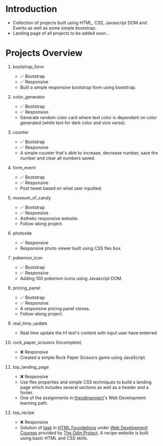 # Introduction
- Collection of projects built using HTML, CSS, Javascript DOM and Events as well as some simple bootstrap.
- Landing page of all projects to be added soon...


# Projects Overview

1. bootstrap_form
   - :white_check_mark: Bootstrap
   - :white_check_mark: Responsive
   - Built a simple responsive bootstrap form using bootstrap.

2. color_generator
   - :white_check_mark: Bootstrap
   - :white_check_mark: Responsive
   - Generate random color card where text color is dependant on color generated (white text for dark color and vice verse).

3. counter
   - :white_check_mark: Bootstrap
   - :white_check_mark: Responsive
   - A simple counter that's able to increase, decrease number, save the number and clear all numbers saved.

4. form_event
   - :white_check_mark: Bootstrap
   - :white_check_mark: Responsive
   - Post tweet based on what user inputted.


5. museum_of_candy
   - :white_check_mark: Bootstrap
   - :white_check_mark: Responsive
   - Asthetic responsive website. 
   - Follow-along project.

6. photosite
   - :white_check_mark: Responsive
   - Responsive photo viewer built using CSS flex box.

7. pokemon_icon
   - :white_check_mark: Bootstrap
   - :white_check_mark: Responsive
   - Adding 100 pokemon icons using Javascript DOM.

8. pricing_panel
   - :white_check_mark: Bootstrap
   - :white_check_mark: Responsive
   - A responsive pricing panel clones.
   - Follow-along project.

9. real_time_update
   - Real time update the h1 text's content with input user have enterred


10. rock_paper_scissors (Incomplete)
    - :x: Responsive
    - Created a simple Rock Paper Scissors game using JavaScript.

11. top_landing_page
    - :x: Responsive
    - Use flex properties and simple CSS techniques to build a landing page which includes several sections as well as a header and a footer.
    - One of the assignments in [theodinproject](https://www.theodinproject.com/lessons/foundations-landing-page)'s Web Development learning path.


12. top_recipe
    - :x: Responsive
    - Solution of [task](https://www.theodinproject.com/paths/foundations/courses/foundations/lessons/recipes) in [HTML Foundations](https://www.theodinproject.com/paths/foundations/courses/foundations#html-foundations) under [Web Development Courses](https://www.theodinproject.com/paths/foundations/courses/foundations) provided by [The Odin Project](https://www.theodinproject.com/). A recipe website is built using basic HTML and CSS skills.
